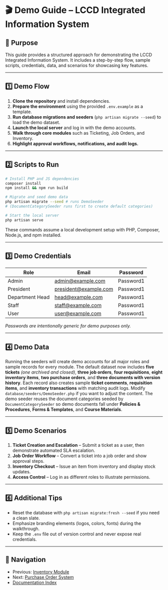 # 🎬 Demo Guide – LCCD Integrated Information System

## 🚀 Purpose
This guide provides a structured approach for demonstrating the LCCD Integrated Information System. It includes a step-by-step flow, sample scripts, credentials, data, and scenarios for showcasing key features.

---

## 1️⃣ Demo Flow
1. **Clone the repository** and install dependencies.
2. **Prepare the environment** using the provided `.env.example` as a template.
3. **Run database migrations and seeders** (`php artisan migrate --seed`) to load the demo dataset.
4. **Launch the local server** and log in with the demo accounts.
5. **Walk through core modules** such as Ticketing, Job Orders, and Inventory.
6. **Highlight approval workflows, notifications, and audit logs.**

---

## 2️⃣ Scripts to Run
```bash
# Install PHP and JS dependencies
composer install
npm install && npm run build

# Migrate and seed demo data
php artisan migrate --seed # runs DemoSeeder
# (DocumentCategorySeeder runs first to create default categories)

# Start the local server
php artisan serve
```
These commands assume a local development setup with PHP, Composer, Node.js, and npm installed.

---

## 3️⃣ Demo Credentials
| Role  | Email               | Password |
|-------|---------------------|----------|
| Admin        | admin@example.com      | Password1 |
| President    | president@example.com  | Password1 |
| Department Head | head@example.com    | Password1 |
| Staff        | staff@example.com      | Password1 |
| User         | user@example.com       | Password1 |

*Passwords are intentionally generic for demo purposes only.*

---

## 4️⃣ Demo Data
Running the seeders will create demo accounts for all major roles and sample records for every module. The default dataset now includes **five tickets** *(one archived and closed)*, **three job orders**, **four requisitions**, **eight inventory items**, **two purchase orders**, and **three documents with version history**. Each record also creates sample **ticket comments**, **requisition items**, and **inventory transactions** with matching audit logs. Modify `database/seeders/DemoSeeder.php` if you want to adjust the content.
The demo seeder reuses the document categories seeded by `DocumentCategorySeeder` so demo documents fall under **Policies & Procedures**, **Forms & Templates**, and **Course Materials**.

---

## 5️⃣ Demo Scenarios
1. **Ticket Creation and Escalation** – Submit a ticket as a user, then demonstrate automated SLA escalation.
2. **Job Order Workflow** – Convert a ticket into a job order and show approval steps.
3. **Inventory Checkout** – Issue an item from inventory and display stock updates.
4. **Access Control** – Log in as different roles to illustrate permissions.

---

## 6️⃣ Additional Tips
- Reset the database with `php artisan migrate:fresh --seed` if you need a clean slate.
- Emphasize branding elements (logos, colors, fonts) during the walkthrough.
- Keep the `.env` file out of version control and never expose real credentials.


---

## 🚀 Navigation
- Previous: [Inventory Module](inventory-module.md)
- Next: [Purchase Order System](purchase-order-module.md)
- [Documentation Index](README.md)
